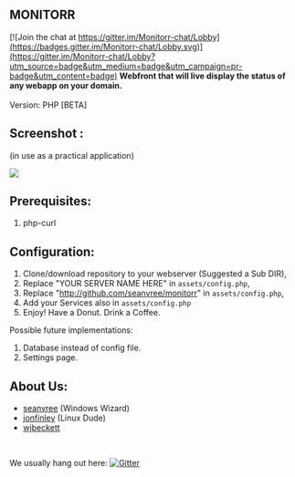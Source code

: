 
## MONITORR

[![Join the chat at https://gitter.im/Monitorr-chat/Lobby](https://badges.gitter.im/Monitorr-chat/Lobby.svg)](https://gitter.im/Monitorr-chat/Lobby?utm_source=badge&utm_medium=badge&utm_campaign=pr-badge&utm_content=badge)
<b>Webfront that will live display the status of any webapp on your domain. </b>
<br>
<br>
Version:  PHP [BETA]



## Screenshot :
 (in use as a practical application)

<img src="https://i.imgur.com/88eAAKK.png[/img]">



## Prerequisites:
1) php-curl

## Configuration:
1) Clone/download repository to your webserver (Suggested a Sub DIR),
2) Replace  "YOUR SERVER NAME HERE" in `assets/config.php`, 
3) Replace  "http://github.com/seanvree/monitorr" in `assets/config.php`, 
4) Add your Services also in `assets/config.php`
5) Enjoy! Have a Donut. Drink a Coffee. 

Possible future implementations:
1) Database instead of config file.
2) Settings page.

## About Us:
- [seanvree](https://github.com/seanvree) (Windows Wizard)
- [jonfinley](https://github.com/jonfinley) (Linux Dude)
- [wjbeckett](https://github.com/wjbeckett)

<br>

We usually hang out here:   [![Gitter](https://img.shields.io/badge/Gitter-Organizr-ed1965.svg?style=flat-square)](https://gitter.im/Organizrr/Lobby)

